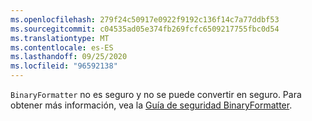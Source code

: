 ```yaml
---
ms.openlocfilehash: 279f24c50917e0922f9192c136f14c7a77ddbf53
ms.sourcegitcommit: c04535ad05e374fb269fcfc6509217755fbc0d54
ms.translationtype: MT
ms.contentlocale: es-ES
ms.lasthandoff: 09/25/2020
ms.locfileid: "96592138"
---
```

`BinaryFormatter` no es seguro y no se puede convertir en seguro. Para obtener más información, vea la [Guía de seguridad BinaryFormatter](/dotnet/standard/serialization/binaryformatter-security-guide).
